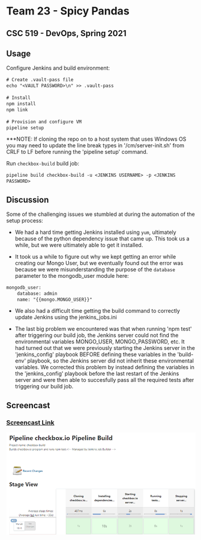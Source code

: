 # Team 23 - Spicy Pandas

## CSC 519 - DevOps, Spring 2021

## Usage

Configure Jenkins and build environment:

```shell
# Create .vault-pass file
echo "<VAULT PASSWORD>\n" >> .vault-pass

# Install
npm install
npm link

# Provision and configure VM
pipeline setup
```

***NOTE: If cloning the repo on to a host system that uses Windows OS you may need to update the line break types in '/cm/server-init.sh' from CRLF to LF before running the 'pipeline setup' command.

Run `checkbox-build` build job:

```shell
pipeline build checkbox-build -u <JENKINS USERNAME> -p <JENKINS PASSWORD>
```

## Discussion

Some of the challenging issues we stumbled at during the automation of the setup process:

- We had a hard time getting Jenkins installed using `yum`, ultimately because of the python dependency issue that came up. This took us a while, but we were ultimately able to get it installed.

- It took us a while to figure out why we kept getting an error while creating our Mongo User, but we eventually found out the error was because we were misunderstanding the purpose of the `database` parameter to the mongodb_user module here:

```
mongodb_user:
    database: admin
    name: "{{mongo.MONGO_USER}}"
```

- We also had a difficult time getting the build command to correctly update Jenkins using the jenkins_jobs.ini

- The last big problem we encountered was that when running 'npm test' after triggering our build job, the Jenkins server could not find the environmental variables MONGO_USER, MONGO_PASSWORD, etc. It had turned out that we were previously starting the Jenkins server in the 'jenkins_config' playbook BEFORE defining these variables in the 'build-env' playbook, so the Jenkins server did not inherit these environmental variables. We corrected this problem by instead defining the variables in the 'jenkins_config' playbook before the last restart of the Jenkins server and were then able to succesfully pass all the required tests after triggering our build job. 

## Screencast

### **[Screencast Link](https://youtu.be/NQFJzpqOw0M)**
[![Screencast](assets/M1-build.png)](https://www.youtube.com/watch?v=NQFJzpqOw0M)
